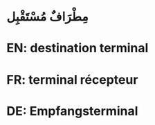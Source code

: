 # مِطْرَافٌ مُسْتَقْبِل

# EN: destination terminal

# FR: terminal récepteur

# DE: Empfangsterminal

